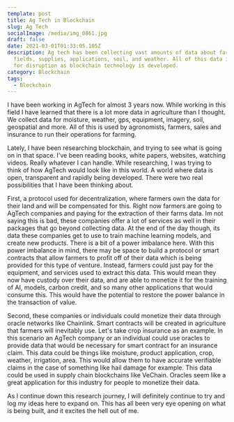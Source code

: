 ```yaml
---
template: post
title: Ag Tech in Blockchain
slug: Ag Tech
socialImage: /media/img_0861.jpg
draft: false
date: 2021-03-01T01:33:05.105Z
description: Ag tech has been collecting vast amounts of data about farmers
  fields, supplies, applications, soil, and weather. All of this data is ripe
  for disruption as blockchain technology is developed.
category: Blockchain
tags:
  - Blockchain
---
```

I have been working in AgTech for almost 3 years now. While working in this field I have learned that there is a lot more data in agriculture than I thought. We collect data for moisture, weather, gps, equipment, imagery, soil, geospatial and more. All of this is used by agronomists, farmers, sales and insurance to run their operations for farming. 

Lately, I have been researching blockchain, and trying to see what is going on in that space. I've been reading books, white papers, websites, watching videos. Really whatever I can handle. While researching, I was trying to think of how AgTech would look like in this world. A world where data is open, transparent and rapidly being developed. There were two real possibilities that I have been thinking about. 

First, a protocol used for decentralization, where farmers own the data for their land and will be compensated for this. Right now farmers are going to AgTech companies and paying for the extraction of their farms data. Im not saying this is bad, these companies offer a lot of services as well in their packages that go beyond collecting data. At the end of the day though, its data these companies get to use to train machine learning models, and create new products. There is a bit of a power imbalance here. With this power imbalance in mind, there may be space to build a protocol or smart contracts that allow farmers to profit off of their data which is being provided for this type of venture. Instead, farmers could just pay for the equipment, and services used to extract this data. This would mean they now have custody over their data, and are able to monetize it for the training of AI, models, carbon credit, and so many other applications that would consume this. This would have the potential to restore the power balance in the transaction of value.

Second, these companies or individuals could monetize their data through oracle networks like Chainlink. Smart contracts will be created in agriculture that farmers will inevitably use. Let's take crop insurance as an example. In this scenario an AgTech company or an individual could use oracles to provide data that would be necessary for smart contract for an insurance claim. This data could be things like moisture, product application, crop, weather, irrigation, area. This would allow them to have accurate verifiable claims in the case of something like hail damage for example. This data could be used in supply chain blockchains like VeChain. Oracles seem like a great application for this industry for people to monetize their data.

As I continue down this research journey, I will definitely continue to try and log my ideas here to expand on. This has all been very eye opening on what is being built, and it excites the hell out of me.